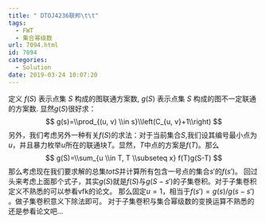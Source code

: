 ```yaml
---
title: " DTOJ4236联邦\t\t"
tags:
  - FWT
  - 集合幂级数
url: 7094.html
id: 7094
categories:
  - Solution
date: 2019-03-24 10:07:20
---
```


定义 $f(S)$ 表示点集 $S$ 构成的图联通方案数, $g(S)$ 表示点集 $S$ 构成的图不一定联通的方案数. 显然$g(S)$很好求： $$ g(s)=\\prod_{(u, v) \\in s}\\left(C_{u, v}+1\\right) $$ 另外，我们考虑另外一种有关$f(S)$的求法：对于当前集合$S$,我们设其编号最小点为$u$，并且暴力枚举$u$所在的联通块$T$。显然，$T$中点的方案是$f(T)$。那么 $$ g(S)=\\sum_{u \\in T, T \\subseteq x} f(T)g(S-T) $$ 那么考虑现在我们要求解的总集$totS$并计算所有包含一号点的集合$s'$的$f(s')$。 回过头来考虑上面那个式子，其实$g(S)$就是$f(S)$与$g(S-s')$的子集卷积。对于子集卷积定义不熟悉的可以参看vfk的论文。 那么固定$u=1​$，相当于$f(s')=g(s)/g(s-s')​$。做子集卷积意义下除法即可。 对于子集卷积与集合幂级数的变换运算不熟悉的还是参看论文吧...